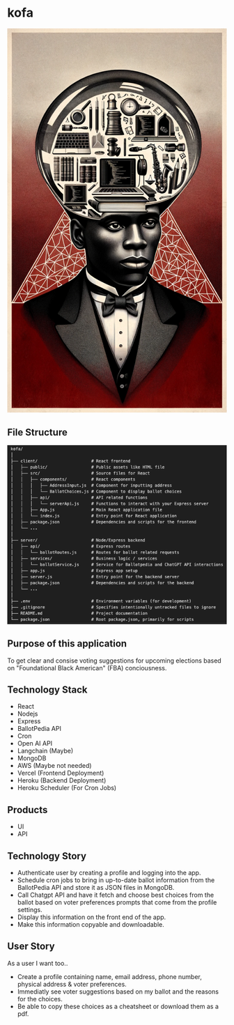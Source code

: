 # kofa
![Kofa Icon](imgs/kofa.png)

## File Structure
![Kofa File Structure](imgs/kofa-file-structure.png)

## Purpose of this application
To get clear and consise voting suggestions for upcoming elections based on "Foundational Black American" (FBA) conciousness. 

## Technology Stack
- React
- Nodejs
- Express
- BallotPedia API
- Cron
- Open AI API
- Langchain (Maybe)
- MongoDB
- AWS (Maybe not needed)
- Vercel (Frontend Deployment)
- Heroku (Backend Deployment)
- Heroku Scheduler (For Cron Jobs)

## Products
- UI
- API

## Technology Story
- Authenticate user by creating a profile and logging into the app.
- Schedule cron jobs to bring in up-to-date ballot information from the BallotPedia API and store it as JSON files in MongoDB.
- Call Chatgpt API and have it fetch and choose best choices from the ballot based on voter preferences prompts that come from the profile settings.
- Display this information on the front end of the app.
- Make this information copyable and downloadable.

## User Story
As a user I want too..

- Create a profile containing name, email address, phone number, physical address & voter preferences. 
- Immediatly see voter suggestions based on my ballot and the reasons for the choices.
- Be able to copy these choices as a cheatsheet or download them as a pdf.